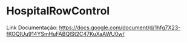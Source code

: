 # HospitalRowControl

Link Documentação: https://docs.google.com/document/d/1hfg7X23-fKOQIUu914YSmHuFABQlSt2C47KuXaAWU0w/
